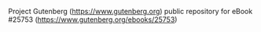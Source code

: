 Project Gutenberg (https://www.gutenberg.org) public repository for eBook #25753 (https://www.gutenberg.org/ebooks/25753)
